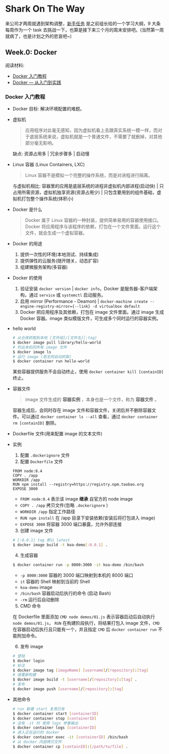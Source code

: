 # Shark On The Way

来公司才两周就遇到架构调整，[新手任务](./freshman_task.md) 是之前组长给的一个学习大纲，9 大条每周作为一个 task 去挑战一下，也算是接下来三个月的周末安排吧。(当然第一周就病了，也是计划之外的悲哀吧~)

## Week.0: Docker

阅读材料:

* [Docker 入门教程](http://www.ruanyifeng.com/blog/2018/02/docker-tutorial.html)
* [Docker — 从入门到实践](https://yeasy.gitbooks.io/docker_practice/)

### Docker 入门教程

* Docker 目标: 解决环境配置的难题。

* 虚拟机

  > 应用程序对此毫无感知，因为虚拟机看上去跟真实系统一模一样，而对于底层系统来说，虚拟机就是一个普通文件，不需要了就删掉，对其他部分毫无影响。

  缺点: 资源占用多 | 冗余步骤多 | 启动慢

* Linux 容器 (Linux Containers, LXC)

  > Linux 容器不是模拟一个完整的操作系统，而是对进程进行隔离。

  与虚拟机相比: 容器里的应用是底层系统的进程非虚拟机内部进程(启动快) | 只占用所需资源，虚拟机独享资源(资源占用少) | 只包含要用到的组件基础，虚拟机打包整个操作系统(体积小)

* Docker 是什么

  > Docker 属于 Linux 容器的一种封装，提供简单易用的容器使用接口。Docker 将应用程序与该程序的依赖，打包在一个文件里面。运行这个文件，就会生成一个虚拟容器。

* Docker 的用途

  1.  提供一次性的环境(本地测试、持续集成)
  1.  提供弹性的云服务(随开随关，动态扩容)
  1.  组建微服务架构(多容器)

* Docker 的使用

  1.  验证安装 `docker version` | `docker info`，Docker 是服务器-客户端架构，通过 `service` 或 `systemctl` 启动服务。
  1.  启用 mirror (Performance - Deamon) | `docker-machine create --engine-registry-mirror={--link} -d virtualbox default`
  1.  Docker 把应用程序及其依赖，打包在 image 文件里面。通过 image 生成 Docker 容器。image 类似模版文件，可生成多个同时运行的容器实例。

* hello world

  ```bash
  # 从仓库抓取到本地 [文件组]/[文件名][:tag]
  $ docker image pull library/hello-world
  # 列出本机的所有 image 文件
  $ docker image ls
  # 运行 image (若无则自动抓取)
  $ docker container run hello-world
  ```

  某些容器提供服务不会自动终止，使用 `docker container kill [containID]` 终止。

* 容器文件

  > image 文件生成的 **容器实例** ，本身也是一个文件，称为 **容器文件** 。

  容器生成后，会同时存在 image 文件和容器文件，关闭后并不删除容器文件。可以通过 `docker container ls --all` 查看，通过 `docker container rm [containID]` 删除。

* Dockerfile 文件(用来配置 image 的文本文件)

* 实例

  1.  配置 `.dockerignore` 文件
  2.  配置 `Dockerfile` 文件

  ```
  FROM node:8.4
  COPY . /app
  WORKDIR /app
  RUN npm install --registry=https://registry.npm.taobao.org
  EXPOSE 3000
  ```

  * `FROM node:8.4` 表示该 image **继承** 自官方的 node image
  * `COPY . /app` 拷贝文件(忽略 `.dockerignore` )
  * `WORKDIR /app` 指定工作路径
  * `RUN npm install` 在 /app 目录下安装依赖(安装后将打包进入 image)
  * `EXPOSE 3000` 将容器 3000 端口暴露，允许外部连接

  3.  创建 image 文件

  ```bash
  # [:0.0.1] tag 默认 latest
  $ docker image build -t koa-demo[:0.0.1] .
  ```

  4.  生成容器

  ```bash
  $ docker container run -p 8000:3000 -it koa-demo /bin/bash
  ```

  * `-p 8000:3000` 容器的 3000 端口映射到本机的 8000 端口
  * `it` 容器的 Shell 映射到当前的 Shell
  * `koa-demo` image
  * `/bin/bash` 容器启动后执行的命令 (启动 Bash)
  * `-rm` 运行后自动删除

  5.  CMD 命令

  在 Dockerfile 里面添加 `CMD node demos/01.js` 表示容器启动后自动执行 `node demos/01.js`， `RUN` 在构建阶段执行，将结果打包入 image 文件，`CMD` 在容器启动后执行且只能有一个，并且指定 `CMD` 后 `docker container run` 不能附加命令。

  6.  发布 image

  ```bash
  # 登陆
  $ docker login
  # 标注
  $ docker image tag [imageName] [username]/[repository]:[tag]
  # 或重新构建
  $ docker image build -t [username]/[repository]:[tag] .
  # 发布
  $ docker image push [username]/[repository]:[tag]
  ```

* 其他命令

  ```bash
  # run 新建 start 复用已有
  $ docker container start [containerID]
  $ docker container stop [containerID]
  # 没有 -it 时 使用 logs 参看输出
  $ docker container logs [containerID]
  # 进入正在运行的 docker
  $ docker container exec -it [containerID] /bin/bash
  # 从 docker 内部拷贝文件
  $ docker container cp [containID]:[/path/to/file] .
  ```
